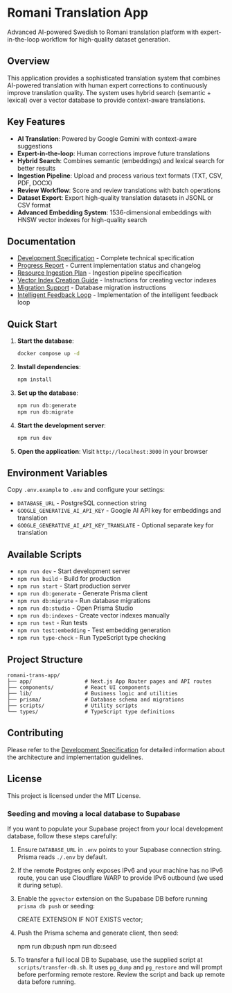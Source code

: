 # Romani Translation App

Advanced AI-powered Swedish to Romani translation platform with expert-in-the-loop workflow for high-quality dataset generation.

## Overview

This application provides a sophisticated translation system that combines AI-powered translation with human expert corrections to continuously improve translation quality. The system uses hybrid search (semantic + lexical) over a vector database to provide context-aware translations.

## Key Features

- **AI Translation**: Powered by Google Gemini with context-aware suggestions
- **Expert-in-the-loop**: Human corrections improve future translations
- **Hybrid Search**: Combines semantic (embeddings) and lexical search for better results
- **Ingestion Pipeline**: Upload and process various text formats (TXT, CSV, PDF, DOCX)
- **Review Workflow**: Score and review translations with batch operations
- **Dataset Export**: Export high-quality translation datasets in JSONL or CSV format
- **Advanced Embedding System**: 1536-dimensional embeddings with HNSW vector indexes for high-quality search

## Documentation

- [Development Specification](dev-spec-romani-trans-app.md) - Complete technical specification
- [Progress Report](progress.md) - Current implementation status and changelog
- [Resource Ingestion Plan](Resource-Ingestion-plan.md) - Ingestion pipeline specification
- [Vector Index Creation Guide](VECTOR_INDEX_CREATION.md) - Instructions for creating vector indexes
- [Migration Support](SUPPORT-MIGRATION.md) - Database migration instructions
- [Intelligent Feedback Loop](INTELLIGENT_FEEDBACK_LOOP.md) - Implementation of the intelligent feedback loop

## Quick Start

1. **Start the database**:
   ```bash
   docker compose up -d
   ```

2. **Install dependencies**:
   ```bash
   npm install
   ```

3. **Set up the database**:
   ```bash
   npm run db:generate
   npm run db:migrate
   ```

4. **Start the development server**:
   ```bash
   npm run dev
   ```

5. **Open the application**:
   Visit `http://localhost:3000` in your browser

## Environment Variables

Copy `.env.example` to `.env` and configure your settings:
- `DATABASE_URL` - PostgreSQL connection string
- `GOOGLE_GENERATIVE_AI_API_KEY` - Google AI API key for embeddings and translation
- `GOOGLE_GENERATIVE_AI_API_KEY_TRANSLATE` - Optional separate key for translation

## Available Scripts

- `npm run dev` - Start development server
- `npm run build` - Build for production
- `npm run start` - Start production server
- `npm run db:generate` - Generate Prisma client
- `npm run db:migrate` - Run database migrations
- `npm run db:studio` - Open Prisma Studio
- `npm run db:indexes` - Create vector indexes manually
- `npm run test` - Run tests
- `npm run test:embedding` - Test embedding generation
- `npm run type-check` - Run TypeScript type checking

## Project Structure

```
romani-trans-app/
├── app/                 # Next.js App Router pages and API routes
├── components/          # React UI components
├── lib/                 # Business logic and utilities
├── prisma/              # Database schema and migrations
├── scripts/             # Utility scripts
└── types/               # TypeScript type definitions
```

## Contributing

Please refer to the [Development Specification](dev-spec-romani-trans-app.md) for detailed information about the architecture and implementation guidelines.

## License

This project is licensed under the MIT License.

### Seeding and moving a local database to Supabase

If you want to populate your Supabase project from your local development database, follow these steps carefully:

1. Ensure `DATABASE_URL` in `.env` points to your Supabase connection string. Prisma reads `./.env` by default.
2. If the remote Postgres only exposes IPv6 and your machine has no IPv6 route, you can use Cloudflare WARP to provide IPv6 outbound (we used it during setup).
3. Enable the `pgvector` extension on the Supabase DB before running `prisma db push` or seeding:

   CREATE EXTENSION IF NOT EXISTS vector;

4. Push the Prisma schema and generate client, then seed:

   npm run db:push
   npm run db:seed

5. To transfer a full local DB to Supabase, use the supplied script at `scripts/transfer-db.sh`. It uses `pg_dump` and `pg_restore` and will prompt before performing remote restore. Review the script and back up remote data before running.
